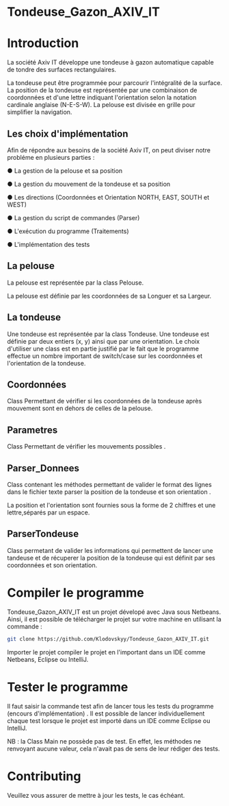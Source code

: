 # Tondeuse_Gazon_AXIV_IT

# Introduction 

La société Axiv IT développe une tondeuse à gazon automatique capable de tondre
des surfaces rectangulaires. 
 

La tondeuse peut être programmée pour parcourir l'intégralité de la surface.
La position de la tondeuse est représentée par une combinaison de coordonnées et d'une lettre indiquant l'orientation selon la notation cardinale anglaise (N-E-S-W). La pelouse est divisée en grille pour simplifier la navigation.

## Les choix d'implémentation 
Afin de répondre aux besoins de la société Axiv IT, on peut diviser notre probléme en plusieurs parties :

● La gestion de la pelouse et sa position

● La gestion du mouvement de  la tondeuse et sa position

● Les directions (Coordonnées et Orientation NORTH, EAST, SOUTH et WEST)

● La gestion du script de commandes (Parser)

● L'exécution du programme (Traitements)

● L'implémentation des tests


##  La pelouse 

La pelouse est représentée par la class Pelouse.

La pelouse est définie par les coordonnées de sa Longuer et sa Largeur.

## La tondeuse

Une tondeuse est représentée par la class Tondeuse.
Une tondeuse est définie par deux entiers (x, y) ainsi que par une orientation.
Le choix d'utiliser une class est en partie justifié par le fait que le programme effectue un nombre important de switch/case sur les coordonnées et l'orientation de la tondeuse.



## Coordonnées 

Class Permettant de vérifier si les coordonnées de la tondeuse après mouvement sont en dehors de celles de la pelouse.


## Parametres

Class Permettant de vérifier les mouvements possibles .

## Parser_Donnees
Class contenant les méthodes permettant de valider le format des lignes dans le fichier texte parser la position de la tondeuse et son orientation .

La position et l'orientation sont fournies sous la forme de 2 chiffres et une lettre,séparés par un espace.


## ParserTondeuse

 Class permetant de valider les informations qui permettent de lancer une tandeuse
 et de récuperer la position de la tondeuse qui est définit par ses coordonnées et son orientation.



# Compiler le programme 

Tondeuse_Gazon_AXIV_IT est un projet dévelopé avec Java sous Netbeans. Ainsi, il est possible de télécharger le projet sur votre machine en utilisant la commande :

```bash
git clone https://github.com/Klodovskyy/Tondeuse_Gazon_AXIV_IT.git
```

 Importer le projet compiler le projet en l'important dans un IDE comme Netbeans, Eclipse ou IntelliJ.


# Tester le programme 

Il faut saisir la commande test afin de lancer tous les tests du programme (encours d'implémentation) . Il est possible de lancer individuellement chaque test lorsque le projet est importé dans un IDE comme Eclipse ou IntelliJ.

NB : la Class Main ne possède pas de test. En effet, les méthodes ne renvoyant aucune valeur, cela n'avait pas de sens de leur rédiger des tests.


# Contributing
Veuillez vous assurer de mettre à jour les tests, le cas échéant.
